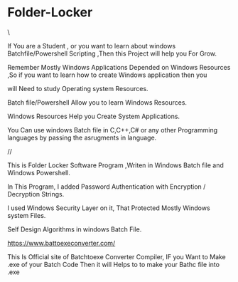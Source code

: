 # Folder-Locker
\\

If You are a Student , or you want to learn about windows Batchfile/Powershell Scripting ,Then this Project will help you For Grow.

Remember Mostly Windows Applications Depended on Windows Resources ,So if you want to learn how to create Windows application then you 

will Need to study  Operating system Resources.

Batch file/Powershell Allow you to learn Windows Resources.

Windows Resources Help you Create System Applications.

You Can use windows Batch file in C,C++,C# or any other Programming languages by passing the asrugments in language.

//

This is Folder Locker Software Program ,Writen in Windows Batch file and Windows Powershell.

In This Program, I added Password Authentication with Encryption / Decryption Strings.

I used  Windows Security Layer on it, That Protected Mostly Windows system Files.

Self Design Algorithms in windows Batch File.

https://www.battoexeconverter.com/

This Is Official site of Batchtoexe Converter Compiler, IF you Want to Make .exe of your Batch Code Then it will Helps to to make your Bathc file into .exe   
